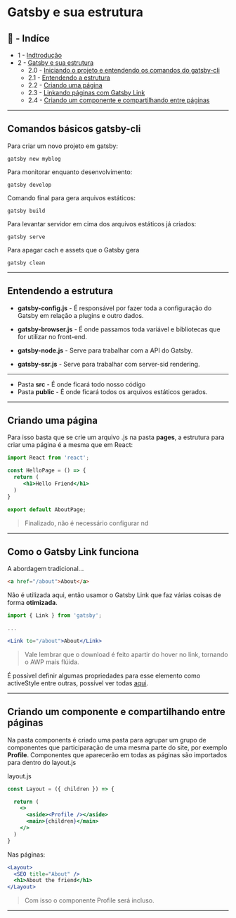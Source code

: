 # Gatsby e sua estrutura

## :robot: - Indíce

- 1 - [Indtrodução](https://github.com/comicodarko/Lab-Gatsby)
- 2 - [Gatsby e sua estrutura](#2)
  - 2.0 - [Iniciando o projeto e entendendo os comandos do gatsby-cli](#2-0)
  - 2.1 - [Entendendo a estrutura](#2-1)
  - 2.2 - [Criando uma página](#2-2)
  - 2.3 - [Linkando páginas com Gatsby Link](#2-3)
  - 2.4 - [Criando um componente e compartilhando entre páginas](#2-4)
****

## <a name="#2-0">Comandos básicos gatsby-cli</a>

Para criar um novo projeto em gatsby:
```console
gatsby new myblog
```

Para monitorar enquanto desenvolvimento:
```console
gatsby develop
```

Comando final para gera arquivos estáticos:
```console
gatsby build
```

Para levantar servidor em cima dos arquivos estáticos já criados:
```console
gatsby serve
```

Para apagar cach e assets que o Gatsby gera
```console
gatsby clean
```

****

##  <a name="2-1">Entendendo a estrutura</a>

- **gatsby-config.js** - É responsável por fazer toda a configuração do Gatsby em relação a plugins e outro dados.

- **gatsby-browser.js** - É onde passamos toda variável e bibliotecas que for utilizar no front-end.

- **gatsby-node.js** - Serve para trabalhar com a API do Gatsby.

- **gatsby-ssr.js** - Serve para trabalhar com server-sid rendering.
****
- Pasta **src** - É onde ficará todo nosso código
- Pasta **public** - É onde ficará todos os arquivos estáticos gerados.
****

## <a name="2-2">Criando uma página</a>

Para isso basta que se crie um arquivo .js na pasta **pages**, a estrutura para criar uma página é a mesma que em React:

```jsx
import React from 'react';

const HelloPage = () => {
  return (
     <h1>Hello Friend</h1>
  )
}

export default AboutPage;
```
> Finalizado, não é necessário configurar nd

****

## <a name="2-3">Como o Gatsby Link funciona</a>

A abordagem tradicional...
```html
<a href="/about">About</a>
```
Não é utilizada aqui, então usamor o Gatsby Link que faz várias coisas de forma **otimizada**.

```jsx
import { Link } from 'gatsby';

...

<Link to="/about">About</Link>
```
> Vale lembrar que o download é feito apartir do hover no link, tornando o AWP mais flúida.

É possível definir algumas propriedades para esse elemento como activeStyle entre outras, possível ver todas [aqui](https://www.gatsbyjs.org/docs/gatsby-link/).

****

## <a name="2-4">Criando um componente e compartilhando entre páginas</a>

Na pasta components é criado uma pasta para agrupar um grupo de componentes que participaração de uma mesma parte do site, por exemplo **Profile**. Componentes que aparecerão em todas as páginas são importados para dentro do layout.js

layout.js
```jsx
const Layout = ({ children }) => {

  return (
    <>
      <aside><Profile /></aside>
      <main>{children}</main>
    </>
  )
}
```

Nas páginas:
```jsx
<Layout>
  <SEO title="About" />
  <h1>About the friend</h1>
</Layout>
```
> Com isso o componente Profile será incluso.

****
